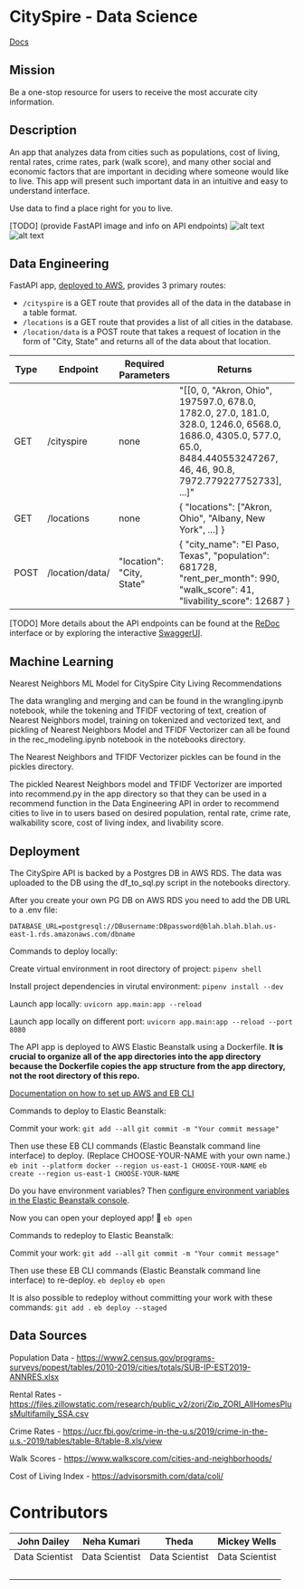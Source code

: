 # CitySpire - Data Science

[Docs](https://docs.labs.lambdaschool.com/data-science/)

## Mission

Be a one-stop resource for users to receive the most accurate city information.

## Description

An app that analyzes data from cities such as populations, cost of living, rental rates, crime rates, park (walk score), and many other social and economic factors that are important in deciding where someone would like to live. This app will present such important data in an intuitive and easy to understand interface.

Use data to find a place right for you to live.

[TODO]
(provide FastAPI image and info on API endpoints)
![alt text](cityspire-c-ds/cityspire.png/cityspire.png?raw=true)
![alt text](https://github.com/Lambda-School-Labs/cityspire-c-ds/blob/main/cityspire.png)


## Data Engineering

FastAPI app, [deployed to AWS](http://cityspire-c-ds.eba-p3pw36sj.us-east-1.elasticbeanstalk.com/),
provides 3 primary routes:

- `/cityspire` is a GET route that provides all of the data in the database in a table format.
- `/locations` is a GET route that provides a list of all cities in the database.
- `/location/data` is a POST route that takes a request of location in the form of "City, State" and returns all of the data about that location.


| Type | Endpoint | Required Parameters | Returns |
| ---- | -------- | ---------- | ------- |
| GET  | /cityspire  | none | "[[0, 0, \"Akron, Ohio\", 197597.0, 678.0, 1782.0, 27.0, 181.0, 328.0, 1246.0, 6568.0, 1686.0, 4305.0, 577.0, 65.0, 8484.440553247267, 46, 46, 90.8, 7972.779227752733], ...]" |
| GET | /locations | none | { "locations": ["Akron, Ohio", "Albany, New York", ...] }|
| POST | /location/data/ | "location": "City, State" | { "city_name": "El Paso, Texas", "population": 681728, "rent_per_month": 990, "walk_score": 41, "livability_score": 12687 } |

[TODO]
More details about the API endpoints can be found at the
[ReDoc](https://blahblahblah.herokuapp.com/redoc) interface or by
exploring the interactive [SwaggerUI](https://blahblahblah.herokuapp.com).

## Machine Learning

Nearest Neighbors ML Model for CitySpire City Living Recommendations

The data wrangling and merging and can be found in the wrangling.ipynb notebook, while the tokening and TFIDF vectoring of text, creation of Nearest Neighbors model, training on tokenized and vectorized text, and pickling of Nearest Neighbors Model and TFIDF Vectorizer can all be found in the rec_modeling.ipynb notebook in the notebooks directory.

The Nearest Neighbors and TFIDF Vectorizer pickles can be found in the pickles directory.

The pickled Nearest Neighbors model and TFIDF Vectorizer are imported into recommend.py in the app directory so that they can be used in a recommend function in the Data Engineering API in order to recommend cities to live in to users based on desired population, rental rate, crime rate, walkability score, cost of living index, and livability score.

## Deployment

The CitySpire API is backed by a Postgres DB in AWS RDS. The data was uploaded to the DB using the df_to_sql.py script in the notebooks directory.

After you create your own PG DB on AWS RDS you need to add the DB URL to a .env file:

`DATABASE_URL=postgresql://DBusername:DBpassword@blah.blah.blah.us-east-1.rds.amazonaws.com/dbname`

Commands to deploy locally:

Create virtual environment in root directory of project:
`pipenv shell`

Install project dependencies in virutal environment:
`pipenv install --dev`

Launch app locally:
`uvicorn app.main:app --reload`

Launch app locally on different port:
`uvicorn app.main:app --reload --port 8080`


The API app is deployed to AWS Elastic Beanstalk using a Dockerfile. **It is crucial to organize all of the app directories into the app directory because the Dockerfile copies the app structure from the app directory, not the root directory of this repo.**

[Documentation on how to set up AWS and EB CLI](https://docs.labs.lambdaschool.com/data-science/tech/aws-elastic-beanstalk#deploy-the-first-time)

Commands to deploy to Elastic Beanstalk:

Commit your work:
`git add --all`
`git commit -m "Your commit message"`

Then use these EB CLI commands (Elastic Beanstalk command line interface) to deploy. (Replace CHOOSE-YOUR-NAME with your own name.)
`eb init --platform docker --region us-east-1 CHOOSE-YOUR-NAME`
`eb create --region us-east-1 CHOOSE-YOUR-NAME`

Do you have environment variables? Then [configure environment variables in the Elastic Beanstalk console](https://docs.aws.amazon.com/elasticbeanstalk/latest/dg/environments-cfg-softwaresettings.html#environments-cfg-softwaresettings-console).

Now you can open your deployed app! 🎉
`eb open`

Commands to redeploy to Elastic Beanstalk:

Commit your work:
`git add --all`
`git commit -m "Your commit message"`

Then use these EB CLI commands (Elastic Beanstalk command line interface) to re-deploy.
`eb deploy`
`eb open`

It is also possible to redeploy without committing your work with these commands:
`git add .`
`eb deploy --staged`

## Data Sources

Population Data - https://www2.census.gov/programs-surveys/popest/tables/2010-2019/cities/totals/SUB-IP-EST2019-ANNRES.xlsx

Rental Rates - https://files.zillowstatic.com/research/public_v2/zori/Zip_ZORI_AllHomesPlusMultifamily_SSA.csv

Crime Rates - https://ucr.fbi.gov/crime-in-the-u.s/2019/crime-in-the-u.s.-2019/tables/table-8/table-8.xls/view

Walk Scores - https://www.walkscore.com/cities-and-neighborhoods/

Cost of Living Index - https://advisorsmith.com/data/coli/

# Contributors

| John Dailey | Neha Kumari  | Theda | Mickey Wells |
| :---------: | :--------: | :--------: | :----------: |
| Data Scientist | Data Scientist | Data Scientist | Data Scientist |
| [<img src="https://github.com/favicon.ico" width="15">](https://github.com/johnjdailey) [<img src="https://static.licdn.com/sc/h/al2o9zrvru7aqj8e1x2rzsrca" width="15">](https://www.linkedin.com/in/johnjdailey/) | [<img src="https://github.com/favicon.ico" width="15">](https://github.com/Neha-kumari31) [<img src="https://static.licdn.com/sc/h/al2o9zrvru7aqj8e1x2rzsrca" width="15">](https://www.linkedin.com/in/neha-kumari-3325ba40/) | [<img src="https://github.com/favicon.ico" width="15">](https://github.com/LambdaTheda) [<img src="https://static.licdn.com/sc/h/al2o9zrvru7aqj8e1x2rzsrca" width="15">](https://www.linkedin.com/) | [<img src="https://github.com/favicon.ico" width="15">](https://github.com/MickeyLeewells2020/) [<img src="https://static.licdn.com/sc/h/al2o9zrvru7aqj8e1x2rzsrca" width="15">](https://www.linkedin.com/) |
